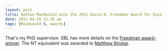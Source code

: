 ```yaml
---
layout: post
title: Nathan MacDonald wins the 2011 David N. Freedman Award for Excellence and Creativity in Hebrew Bible
date: 2011-04-29 11:29 am
tags: [MacDonald N, awards]
---
```


That's my PhD supervisor. SBL has more details on the [Freedman award-winner](http://www.sbl-site.org/assets/pdfs/2011FreedmanAward_MacDonald.pdf). The NT equivalent was awarded to [Matthew Rindge](http://www.sbl-site.org/assets/pdfs/2011AchtemeierAward_Rindge.pdf).